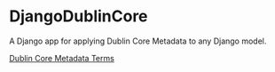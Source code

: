 DjangoDublinCore
================

A Django app for applying Dublin Core Metadata to any Django model.

[Dublin Core Metadata Terms](http://dublincore.org/documents/dcmi-terms/)
